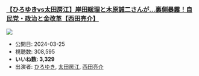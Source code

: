 ### [【ひろゆきvs太田房江】岸田総理と木原誠二さんが…裏側暴露！自民党・政治と金改革【西田亮介】](https://www.youtube.com/watch?v=-9sAy5kOyKA)
[![](https://img.youtube.com/vi/-9sAy5kOyKA/sddefault.jpg)](https://www.youtube.com/watch?v=-9sAy5kOyKA)
-   公開日: 2024-03-25
-   視聴数: 308,595
-   **いいね数: 3,329**
-   出演者: [ひろゆき](/rehacq_fan/people/ひろゆき "wikilink"), [太田房江](/rehacq_fan/people/太田房江 "wikilink"), [西田亮介](/rehacq_fan/people/西田亮介 "wikilink")
